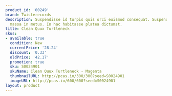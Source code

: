 ```yaml
---
product_id: '00249'
brand: Twisterecords
description: Suspendisse id turpis quis orci euismod consequat. Suspendisse pulvinar
  massa in metus. In hac habitasse platea dictumst.
title: Clean Quux Turtleneck
skus:
- available: true
  condition: New
  currentPrice: '28.24'
  discount: '0.33'
  oldPrice: '42.17'
  promotion: true
  sku: S0024901
  skuName: Clean Quux Turtleneck - Magenta
  thumbnailURL: http://pcas.io/300/300?seed=S0024901
  imageURL: http://pcas.io/600/600?seed=S0024901
layout: product
---
```

